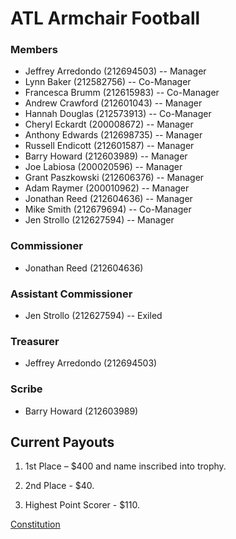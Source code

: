 # ATL Armchair Football


### Members

 - Jeffrey Arredondo (212694503) --  Manager
 - Lynn Baker (212582756) --  Co-Manager
 - Francesca Brumm (212615983) --  Co-Manager
 - Andrew Crawford (212601043) --  Manager
 - Hannah Douglas (212573913) --  Co-Manager
 - Cheryl Eckardt (200008672) --  Manager
 - Anthony Edwards (212698735) --  Manager
 - Russell Endicott (212601587) --  Manager
 - Barry Howard (212603989) --  Manager
 - Joe Labiosa (200020596) --  Manager
 - Grant Paszkowski (212606376) --  Manager
 - Adam Raymer (200010962) --  Manager
 - Jonathan Reed (212604636) --  Manager
 - Mike Smith (212679694) --  Co-Manager
 - Jen Strollo (212627594) --  Manager

### Commissioner

 - Jonathan Reed (212604636)

### Assistant Commissioner

 - Jen Strollo (212627594) -- Exiled

### Treasurer

 - Jeffrey Arredondo (212694503)

### Scribe

 - Barry Howard (212603989)


## Current Payouts

1.	1st Place – $400 and name inscribed into trophy.

2.	2nd Place - $40.

3.	Highest Point Scorer - $110.

[Constitution](https://github.build.ge.com/CloudPod/armchair-football/blob/master/Documents/constitution.md)